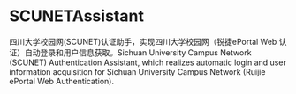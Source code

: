 # SCUNETAssistant
 四川大学校园网(SCUNET)认证助手，实现四川大学校园网（锐捷ePortal Web 认证）自动登录和用户信息获取。Sichuan University Campus Network (SCUNET) Authentication Assistant, which realizes automatic login and user information acquisition for Sichuan University Campus Network (Ruijie ePortal Web Authentication).
